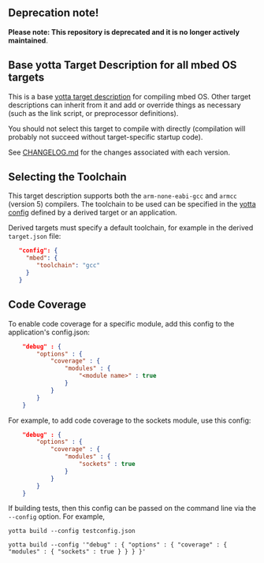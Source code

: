 ## Deprecation note!

**Please note: This repository is deprecated and it is no longer actively maintained**.

## Base yotta Target Description for all mbed OS targets

This is a base [yotta target
description](http://docs.yottabuild.org/tutorial/targets.html) for compiling
mbed OS. Other target descriptions can inherit
from it and add or override things as necessary (such as the link script, or
preprocessor definitions).

You should not select this target to compile with directly (compilation will
probably not succeed without target-specific startup code).

See [CHANGELOG.md](CHANGELOG.md) for the changes associated with
each version.

## Selecting the Toolchain
This target description supports both the `arm-none-eabi-gcc` and `armcc`
(version 5) compilers. The toolchain to be used can be specified in the [yotta
config](http://yottadocs.mbed.com/reference/config.html) defined by a derived
target or an application.

Derived targets must specify a default toolchain, for example in the derived
`target.json` file:

```JSON
   "config": {
     "mbed": {
        "toolchain": "gcc"
     }
   }
```


## Code Coverage
To enable code coverage for a specific module, add this config to the application's config.json:

```JSON
    "debug" : {
        "options" : {
            "coverage" : {
                "modules" : {
                    "<module name>" : true
                }
            }
        }
    }
```

For example, to add code coverage to the sockets module, use this config:

```JSON
    "debug" : {
        "options" : {
            "coverage" : {
                "modules" : {
                    "sockets" : true
                }
            }
        }
    }
```

If building tests, then this config can be passed on the command line via the ```--config``` option. For example,

```
yotta build --config testconfig.json
```

```
yotta build --config '"debug" : { "options" : { "coverage" : { "modules" : { "sockets" : true } } } }'
```

